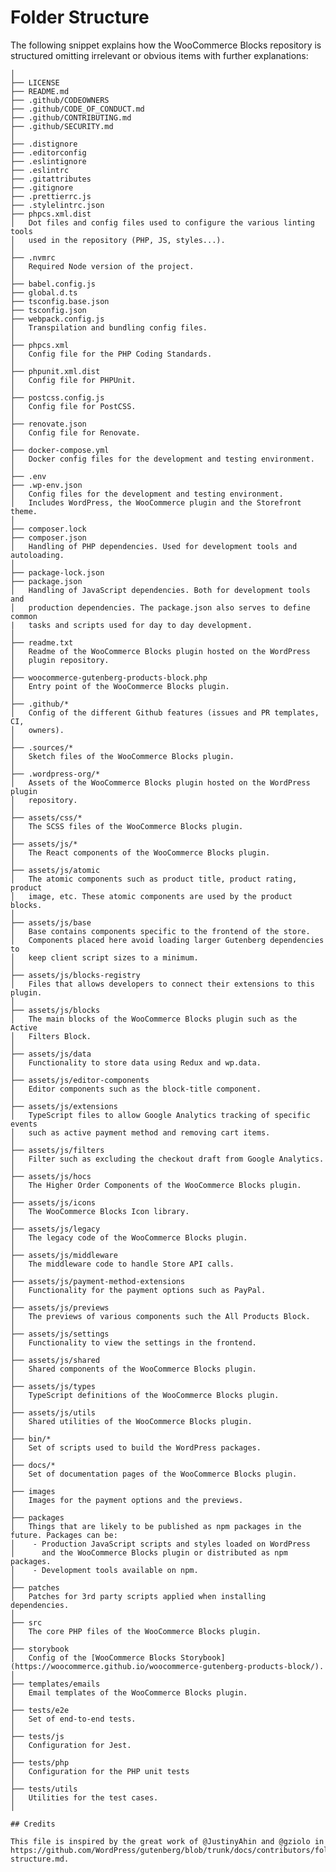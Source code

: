 # Folder Structure

The following snippet explains how the WooCommerce Blocks repository is structured omitting irrelevant or obvious items with further explanations:

    │
    ├── LICENSE
    ├── README.md
    ├── .github/CODEOWNERS
    ├── .github/CODE_OF_CONDUCT.md
    ├── .github/CONTRIBUTING.md
    ├── .github/SECURITY.md
    │
    ├── .distignore
    ├── .editorconfig
    ├── .eslintignore
    ├── .eslintrc
    ├── .gitattributes
    ├── .gitignore
    ├── .prettierrc.js
    ├── .stylelintrc.json
    ├── phpcs.xml.dist
    │   Dot files and config files used to configure the various linting tools
    │   used in the repository (PHP, JS, styles...).
    │
    ├── .nvmrc
    │   Required Node version of the project.
    │
    ├── babel.config.js
    ├── global.d.ts
    ├── tsconfig.base.json
    ├── tsconfig.json
    ├── webpack.config.js
    │   Transpilation and bundling config files.
    │
    ├── phpcs.xml
    │   Config file for the PHP Coding Standards.
    │
    ├── phpunit.xml.dist
    │   Config file for PHPUnit.
    │
    ├── postcss.config.js
    │   Config file for PostCSS.
    │
    ├── renovate.json
    │   Config file for Renovate.
    │
    ├── docker-compose.yml
    │   Docker config files for the development and testing environment.
    │
    ├── .env
    ├── .wp-env.json
    │   Config files for the development and testing environment.
    │   Includes WordPress, the WooCommerce plugin and the Storefront theme.
    │
    ├── composer.lock
    ├── composer.json
    │   Handling of PHP dependencies. Used for development tools and autoloading.
    │
    ├── package-lock.json
    ├── package.json
    │	Handling of JavaScript dependencies. Both for development tools and
    │   production dependencies. The package.json also serves to define common
    |   tasks and scripts used for day to day development.
    │
    ├── readme.txt
    │   Readme of the WooCommerce Blocks plugin hosted on the WordPress
    │   plugin repository.
    │
    ├── woocommerce-gutenberg-products-block.php
    │   Entry point of the WooCommerce Blocks plugin.
    │
    ├── .github/*
    │   Config of the different Github features (issues and PR templates, CI,
    │   owners).
    │
    ├── .sources/*
    │   Sketch files of the WooCommerce Blocks plugin.
    │
    ├── .wordpress-org/*
    │   Assets of the WooCommerce Blocks plugin hosted on the WordPress plugin
    │   repository.
    │
    ├── assets/css/*
    │   The SCSS files of the WooCommerce Blocks plugin.
    │
    ├── assets/js/*
    │   The React components of the WooCommerce Blocks plugin.
    │
    ├── assets/js/atomic
    │   The atomic components such as product title, product rating, product
    │   image, etc. These atomic components are used by the product blocks.
    │
    ├── assets/js/base
    │   Base contains components specific to the frontend of the store.
    │   Components placed here avoid loading larger Gutenberg dependencies to
    │   keep client script sizes to a minimum.
    │
    ├── assets/js/blocks-registry
    │   Files that allows developers to connect their extensions to this plugin.
    │
    ├── assets/js/blocks
    │   The main blocks of the WooCommerce Blocks plugin such as the Active
    │   Filters Block.
    │
    ├── assets/js/data
    │   Functionality to store data using Redux and wp.data.
    │
    ├── assets/js/editor-components
    │   Editor components such as the block-title component.
    │
    ├── assets/js/extensions
    │   TypeScript files to allow Google Analytics tracking of specific events
    │   such as active payment method and removing cart items.
    │
    ├── assets/js/filters
    │   Filter such as excluding the checkout draft from Google Analytics.
    │
    ├── assets/js/hocs
    │   The Higher Order Components of the WooCommerce Blocks plugin.
    │
    ├── assets/js/icons
    │   The WooCommerce Blocks Icon library.
    │
    ├── assets/js/legacy
    │   The legacy code of the WooCommerce Blocks plugin.
    │
    ├── assets/js/middleware
    │   The middleware code to handle Store API calls.
    │
    ├── assets/js/payment-method-extensions
    │   Functionality for the payment options such as PayPal.
    │
    ├── assets/js/previews
    │   The previews of various components such the All Products Block.
    │
    ├── assets/js/settings
    │   Functionality to view the settings in the frontend.
    │
    ├── assets/js/shared
    │   Shared components of the WooCommerce Blocks plugin.
    │
    ├── assets/js/types
    │   TypeScript definitions of the WooCommerce Blocks plugin.
    │
    ├── assets/js/utils
    │   Shared utilities of the WooCommerce Blocks plugin.
    │
    ├── bin/*
    │   Set of scripts used to build the WordPress packages.
    │
    ├── docs/*
    │   Set of documentation pages of the WooCommerce Blocks plugin.
    │
    ├── images
    │   Images for the payment options and the previews.
    │
    ├── packages
    │   Things that are likely to be published as npm packages in the future. Packages can be:
    │    - Production JavaScript scripts and styles loaded on WordPress
    │      and the WooCommerce Blocks plugin or distributed as npm packages.
    │    - Development tools available on npm.
    │
    ├── patches
    │   Patches for 3rd party scripts applied when installing dependencies.
    │
    ├── src
    │   The core PHP files of the WooCommerce Blocks plugin.
    │
    ├── storybook
    │   Config of the [WooCommerce Blocks Storybook](https://woocommerce.github.io/woocommerce-gutenberg-products-block/).
    │
    ├── templates/emails
    │   Email templates of the WooCommerce Blocks plugin.
    │
    ├── tests/e2e
    │   Set of end-to-end tests.
    │
    ├── tests/js
    │   Configuration for Jest.
    │
    ├── tests/php
    │   Configuration for the PHP unit tests
    │
    ├── tests/utils
    │   Utilities for the test cases.
    │

    ## Credits

    This file is inspired by the great work of @JustinyAhin and @gziolo in https://github.com/WordPress/gutenberg/blob/trunk/docs/contributors/folder-structure.md.
